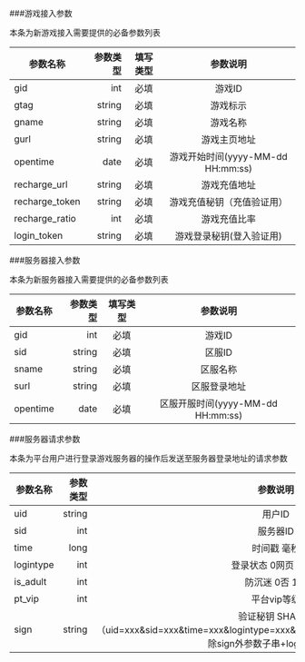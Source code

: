 ###游戏接入参数
<pre>本条为新游戏接入需要提供的必备参数列表</pre>
参数名称|参数类型|填写类型|参数说明
| --------   | -----:  | :----:  |:----:  |
gid|int|必填|游戏ID
gtag|string|必填|游戏标示
gname|string|必填|游戏名称
gurl|string|必填|游戏主页地址
opentime|date|必填|游戏开始时间(yyyy-MM-dd HH:mm:ss)
recharge_url|string|必填|游戏充值地址
recharge_token|string|必填|游戏充值秘钥（充值验证用）
recharge_ratio|int|必填|游戏充值比率
login_token|string|必填|游戏登录秘钥(登入验证用)

###服务器接入参数
<pre>本条为新服务器接入需要提供的必备参数列表</pre>
参数名称|参数类型|填写类型|参数说明
| --------   | -----:  | :----:  |:----:  |
gid|int|必填|游戏ID
sid|string|必填|区服ID
sname|string|必填|区服名称
surl|string|必填|区服登录地址
opentime|date|必填|区服开服时间(yyyy-MM-dd HH:mm:ss)

###服务器请求参数
<pre>本条为平台用户进行登录游戏服务器的操作后发送至服务器登录地址的请求参数</pre>
参数名称|参数类型|参数说明
| --------   | -----:  |:----:  |
uid|string|用户ID
sid|int|服务器ID
time|long|时间戳 毫秒
logintype|int|登录状态 0网页 1微端
is_adult|int|防沉迷 0否 1是
pt_vip|int|平台vip等级
sign|string|验证秘钥 SHA256（uid=xxx&sid=xxx&time=xxx&logintype=xxx&is_adult=xxx&pt_vip=xxx+login_token 除sign外参数子串+login_token）
